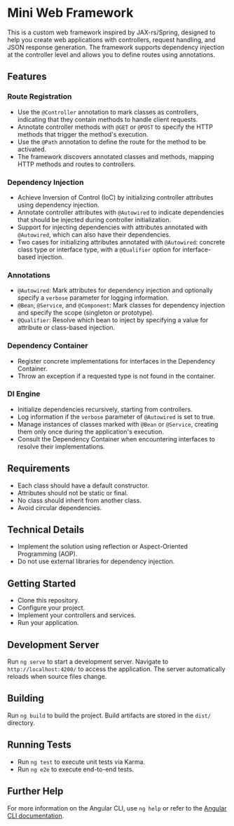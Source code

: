 # Mini Web Framework

This is a custom web framework inspired by JAX-rs/Spring, designed to help you create web applications with controllers, request handling, and JSON response generation. The framework supports dependency injection at the controller level and allows you to define routes using annotations.

## Features

### Route Registration
- Use the `@Controller` annotation to mark classes as controllers, indicating that they contain methods to handle client requests.
- Annotate controller methods with `@GET` or `@POST` to specify the HTTP methods that trigger the method's execution.
- Use the `@Path` annotation to define the route for the method to be activated.
- The framework discovers annotated classes and methods, mapping HTTP methods and routes to controllers.

### Dependency Injection
- Achieve Inversion of Control (IoC) by initializing controller attributes using dependency injection.
- Annotate controller attributes with `@Autowired` to indicate dependencies that should be injected during controller initialization.
- Support for injecting dependencies with attributes annotated with `@Autowired`, which can also have their dependencies.
- Two cases for initializing attributes annotated with `@Autowired`: concrete class type or interface type, with a `@Qualifier` option for interface-based injection.

### Annotations
- `@Autowired`: Mark attributes for dependency injection and optionally specify a `verbose` parameter for logging information.
- `@Bean`, `@Service`, and `@Component`: Mark classes for dependency injection and specify the scope (singleton or prototype).
- `@Qualifier`: Resolve which bean to inject by specifying a value for attribute or class-based injection.

### Dependency Container
- Register concrete implementations for interfaces in the Dependency Container.
- Throw an exception if a requested type is not found in the container.

### DI Engine
- Initialize dependencies recursively, starting from controllers.
- Log information if the `verbose` parameter of `@Autowired` is set to true.
- Manage instances of classes marked with `@Bean` or `@Service`, creating them only once during the application's execution.
- Consult the Dependency Container when encountering interfaces to resolve their implementations.

## Requirements

- Each class should have a default constructor.
- Attributes should not be static or final.
- No class should inherit from another class.
- Avoid circular dependencies.

## Technical Details

- Implement the solution using reflection or Aspect-Oriented Programming (AOP).
- Do not use external libraries for dependency injection.

## Getting Started

- Clone this repository.
- Configure your project.
- Implement your controllers and services.
- Run your application.

## Development Server

Run `ng serve` to start a development server. Navigate to `http://localhost:4200/` to access the application. The server automatically reloads when source files change.

## Building

Run `ng build` to build the project. Build artifacts are stored in the `dist/` directory.

## Running Tests

- Run `ng test` to execute unit tests via Karma.
- Run `ng e2e` to execute end-to-end tests.

## Further Help

For more information on the Angular CLI, use `ng help` or refer to the [Angular CLI documentation](https://angular.io/cli).
